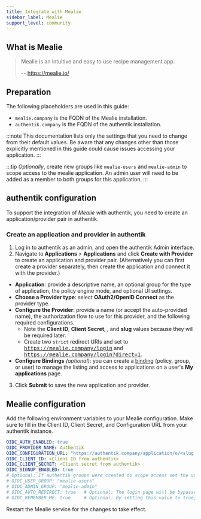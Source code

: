 ```yaml
---
title: Integrate with Mealie
sidebar_label: Mealie
support_level: community
---
```


## What is Mealie

> Mealie is an intuitive and easy to use recipe management app.
>
> -- https://mealie.io/

## Preparation

The following placeholders are used in this guide:

- `mealie.company` is the FQDN of the Mealie installation.
- `authentik.company` is the FQDN of the authentik installation.

:::note
This documentation lists only the settings that you need to change from their default values. Be aware that any changes other than those explicitly mentioned in this guide could cause issues accessing your application.
:::

:::tip
_Optionally_, create new groups like `mealie-users` and `mealie-admin` to scope access to the mealie application.  An admin user will need to be added as a member to both groups for this application.
:::

## authentik configuration

To support the integration of _Mealie_ with authentik, you need to create an application/provider pair in authentik.

### Create an application and provider in authentik

1. Log in to authentik as an admin, and open the authentik Admin interface.
2. Navigate to **Applications** > **Applications** and click **Create with Provider** to create an application and provider pair. (Alternatively you can first create a provider separately, then create the application and connect it with the provider.)

- **Application**: provide a descriptive name, an optional group for the type of application, the policy engine mode, and optional UI settings.
- **Choose a Provider type**: select **OAuth2/OpenID Connect** as the provider type.
- **Configure the Provider**: provide a name (or accept the auto-provided name), the authorization flow to use for this provider, and the following required configurations.
    - Note the **Client ID**, **Client Secret**, , and **slug** values because they will be required later.
    - Create two `strict` redirect URIs and set to <kbd>https://mealie.company/login</kbd> and <kbd>https://mealie.company/login?direct=1</kbd>.
- **Configure Bindings** _(optional)_: you can create a [binding](/docs/add-secure-apps/flows-stages/bindings/) (policy, group, or user) to manage the listing and access to applications on a user's **My applications** page.

3. Click **Submit** to save the new application and provider.

## Mealie configuration

Add the following environment variables to your Mealie configuration. Make sure to fill in the Client ID, Client Secret, and Configuration URL from your authentik instance.

```yaml
OIDC_AUTH_ENABLED: true
OIDC_PROVIDER_NAME: Authentik
OIDC_CONFIGURATION_URL: "https://authentik.company/application/o/<slug from authentik>/.well-known/openid-configuration"
OIDC_CLIENT_ID: <Client ID from authentik>
OIDC_CLIENT_SECRET: <Client secret from authentik>
OIDC_SIGNUP_ENABLED: true
# Optional: If authentik groups were created to scope access set the values to the exact name of your groups.
# OIDC_USER_GROUP: "mealie-users"
# OIDC_ADMIN_GROUP: "mealie-admin"
# OIDC_AUTO_REDIRECT: true   # Optional: The login page will be bypassed an you will be sent directly to your Identity Provider.
# OIDC_REMEMBER_ME: true     # Optional: By setting this value to true, a session will be extended as if "Remember Me" was checked.
```

Restart the Mealie service for the changes to take effect.
